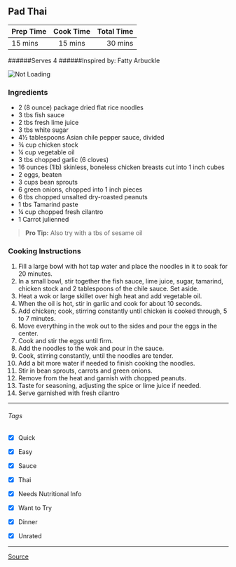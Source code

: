 ## Pad Thai

| Prep Time  | Cook Time    | Total Time  |
| ---------- |:------------:| -----------:|
| 15 mins    | 15 mins      | 30 mins     |


######Serves 4
######Inspired by: Fatty Arbuckle

![Not Loading](http://i.imgur.com/YtPdH2Z.png)

### Ingredients

* 2 (8 ounce) package dried flat rice noodles
* 3 tbs fish sauce
* 2 tbs fresh lime juice
* 3 tbs white sugar
* 4½ tablespoons Asian chile pepper sauce, divided
* ¾ cup chicken stock
* ¼ cup vegetable oil
* 3 tbs chopped garlic (6 cloves)
* 16 ounces (1lb) skinless, boneless chicken breasts cut into 1 inch cubes
* 2 eggs, beaten
* 3 cups bean sprouts
* 6 green onions, chopped into 1 inch pieces
* 6 tbs chopped unsalted dry-roasted peanuts
* 1 tbs Tamarind paste
* ¼ cup chopped fresh cilantro
* 1 Carrot julienned

> **Pro Tip:** Also try with a tbs of sesame oil

### Cooking Instructions

1. Fill a large bowl with hot tap water and place the noodles in it to soak for 20 minutes.
2. In a small bowl, stir together the fish sauce, lime juice, sugar, tamarind, chicken stock and 2 tablespoons of the chile sauce. Set aside.
3. Heat a wok or large skillet over high heat and add vegetable oil.
4. When the oil is hot, stir in garlic and cook for about 10 seconds. 
5. Add chicken; cook, stirring constantly until chicken is cooked through, 5 to 7 minutes.
6. Move everything in the wok out to the sides and pour the eggs in the center.
7. Cook and stir the eggs until firm.
8. Add the noodles to the wok and pour in the sauce.
9. Cook, stirring constantly, until the noodles are tender.
10. Add a bit more water if needed to finish cooking the noodles.
11. Stir in bean sprouts, carrots and green onions.
12. Remove from the heat and garnish with chopped peanuts.
13. Taste for seasoning, adjusting the spice or lime juice if needed.
14. Serve garnished with fresh cilantro


---

###### Tags
- [x] Quick
- [x] Easy
- [x] Sauce
- [x] Thai
- [x] Needs Nutritional Info
- [x] Want to Try
- [x] Dinner
- [x] Unrated


---

[Source](http://allrecipes.com/recipe/109334/a-pad-thai-worth-making/)


